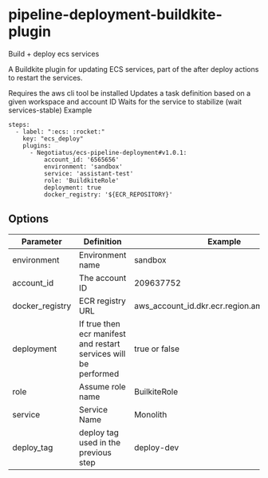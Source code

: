 # pipeline-deployment-buildkite-plugin
Build + deploy ecs services

A Buildkite plugin for updating ECS services, part of the after deploy actions to restart the services.

Requires the aws cli tool be installed
Updates a task definition based on a given workspace and account ID
Waits for the service to stabilize (wait services-stable)
Example
```
steps:
  - label: ":ecs: :rocket:"
    key: "ecs_deploy"
    plugins:
      - Negotiatus/ecs-pipeline-deployment#v1.0.1:
          account_id: '6565656'
          environment: 'sandbox'
          service: 'assistant-test'
          role: 'BuildkiteRole'
          deployment: true
          docker_registry: '${ECR_REPOSITORY}'
```

## Options

Parameter | Definition | Example | 
--- | --- | ---
environment | Environment name | sandbox | 
account_id | The account ID | 209637752 | 
docker_registry | ECR registry URL | aws_account_id.dkr.ecr.region.amazonaws.com |
deployment | If true then ecr manifest and restart services will be performed | true or false | 
role | Assume role name | BuilkiteRole | 
service | Service Name | Monolith | 
deploy_tag | deploy tag used in the previous step | deploy-dev | 
